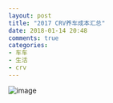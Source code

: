 ```yaml
---
layout: post
title: "2017 CRV养车成本汇总"
date: 2018-01-14 20:48
comments: true
categories: 
- 车车
- 生活
- crv
---
```



![image](/images/yangche2017.png)

